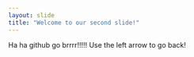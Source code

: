 ```yaml
---
layout: slide
title: "Welcome to our second slide!"
---
```

Ha ha github go brrrr!!!!!
Use the left arrow to go back!
